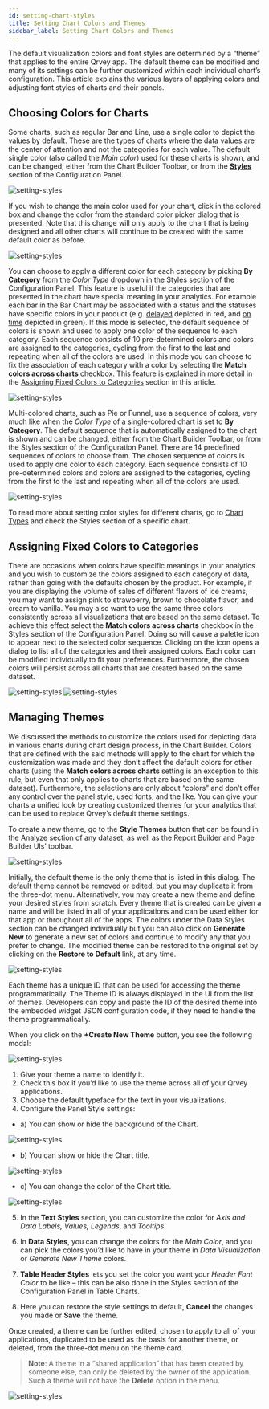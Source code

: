 ```yaml
---
id: setting-chart-styles
title: Setting Chart Colors and Themes 
sidebar_label: Setting Chart Colors and Themes 
---
```


<div style={{textAlign: "justify"}}>

The default visualization colors and font styles are determined by a “theme” that applies to the entire Qrvey app. The default theme can be modified and many of its settings can be further customized within each individual chart’s configuration. This article explains the various layers of applying colors and adjusting font styles of charts and their panels.

## Choosing Colors for Charts 
Some charts, such as regular Bar and Line, use a single color to depict the values by default. These are the types of charts where the data values are the center of attention and not the categories for each value. The default single color (also called the *Main color*) used for these charts is shown, and can be changed, either from the Chart Builder Toolbar, or from the **[Styles](../../ui-docs/dataviews/chart-builder/chart-configuration/styles.md)** section of the Configuration Panel.    

![setting-styles](https://s3.amazonaws.com/cdn.qrvey.com/documentation_assets/ui-docs/chart-builder/colors-and-themes/choose.png#thumbnail-40) 


If you wish to change the main color used for your chart, click in the colored box and change the color from the standard color picker dialog that is presented. Note that this change will only apply to the chart that is being designed and all other charts will continue to be created with the same default color as before.

![setting-styles](https://s3.amazonaws.com/cdn.qrvey.com/documentation_assets/ui-docs/chart-builder/colors-and-themes/color-picker.png) 

You can choose to apply a different color for each category by picking **By Category** from the *Color Type* dropdown in the Styles section of the Configuration Panel. This feature is useful if the categories that are presented in the chart have special meaning in your analytics. For example each bar in the Bar Chart may be associated with a status and the statuses have specific colors in your product (e.g. <u>delayed</u> depicted in red, and <u>on time</u> depicted in green). 
If this mode is selected, the default sequence of colors is shown and used to apply one color of the sequence to each category. Each sequence consists of 10 pre-determined colors and colors are assigned to the categories, cycling from the first to the last and repeating when all of the colors are used. 
In this mode you can choose to fix the association of each category with a color by selecting the **Match colors across charts** checkbox. This feature is explained in more detail in the <a href="#assigning-fixed-colors-to-categories">Assigning Fixed Colors to Categories</a> section in this article.
 

![setting-styles](https://s3.amazonaws.com/cdn.qrvey.com/documentation_assets/ui-docs/chart-builder/colors-and-themes/color-type.png)  

Multi-colored charts, such as Pie or Funnel, use a sequence of colors, very much like when the *Color Type* of a single-colored chart is set to **By Category**. The default sequence that is automatically assigned to the chart is shown and can be changed, either from the Chart Builder Toolbar, or from the Styles section of the Configuration Panel. There are 14 predefined sequences of colors to choose from. 
The chosen sequence of colors is used to apply one color to each category. Each sequence consists of 10 pre-determined colors and colors are assigned to the categories, cycling from the first to the last and repeating when all of the colors are used.

![setting-styles](https://s3.amazonaws.com/cdn.qrvey.com/documentation_assets/ui-docs/chart-builder/colors-and-themes/colors.png) 

To read more about setting color styles for different charts, go to [Chart Types](../../ui-docs/dataviews/chart-types/bar.md) and check the Styles section of a specific chart.

## Assigning Fixed Colors to Categories
There are occasions when colors have specific meanings in your analytics and you wish to customize the colors assigned to each category of data, rather than going with the defaults chosen by the product. For example, if you are displaying the volume of sales of different flavors of ice creams, you may want to assign pink to strawberry, brown to chocolate flavor, and cream to vanilla. You may also want to use the same three colors consistently across all visualizations that are based on the same dataset. 
To achieve this effect select the **Match colors across charts** checkbox in the Styles section of the Configuration Panel. Doing so will cause a palette icon to appear next to the selected color sequence. Clicking on the icon opens a dialog to list all of the categories and their assigned colors. Each color can be modified individually to fit your preferences. Furthermore, the chosen colors will persist across all charts that are created based on the same dataset.

![setting-styles](https://s3.amazonaws.com/cdn.qrvey.com/documentation_assets/ui-docs/chart-builder/colors-and-themes/theme-icon.png#thumbnail-40)
![setting-styles](https://s3.amazonaws.com/cdn.qrvey.com/documentation_assets/ui-docs/chart-builder/colors-and-themes/color-values.png#thumbnail)  



## Managing Themes
We discussed the methods to customize the colors used for depicting data in various charts during chart design process, in the Chart Builder. Colors that are defined with the said methods will apply to the chart for which the customization was made and they don’t affect the default colors for other charts (using the **Match colors across charts** setting is an exception to this rule, but even that only applies to charts that are based on the same dataset). 
Furthermore, the selections are only about “colors” and don’t offer any control over the panel style, used fonts, and the like.
You can give your charts a unified look by creating customized themes for your analytics that can be used to replace Qrvey’s default theme settings.

To create a new theme, go to the **Style Themes** button that can be found in the Analyze section of any dataset, as well as the Report Builder and Page Builder UIs’ toolbar.

![setting-styles](https://s3.amazonaws.com/cdn.qrvey.com/documentation_assets/ui-docs/chart-builder/colors-and-themes/tool-icon.png) 



Initially, the default theme is the only theme that is listed in this dialog. The default theme cannot be removed or edited, but you may duplicate it from the three-dot menu. Alternatively, you may create a new theme and define your desired styles from scratch. Every theme that is created can be given a name and will be listed in all of your applications and can be used either for that app or throughout all of the apps. The colors under the Data Styles section can be changed individually but you can also click on **Generate New** to generate a new set of colors and continue to modify any that you prefer to change. The modified theme can be restored to the original set by clicking on the **Restore to Default** link, at any time.

![setting-styles](https://s3.amazonaws.com/cdn.qrvey.com/documentation_assets/ui-docs/chart-builder/colors-and-themes/theme-modal.png) 

Each theme has a unique ID that can be used for accessing the theme programmatically. The Theme ID is always displayed in the UI from the list of themes. Developers can copy and paste the ID of the desired theme into the embedded widget JSON configuration code, if they need to handle the theme programmatically.

When you click on the **+Create New Theme** button, you see the following modal: 
 
![setting-styles](https://s3.amazonaws.com/cdn.qrvey.com/documentation_assets/ui-docs/chart-builder/colors-and-themes/modal-steps.png) 

1. Give your theme a name to identify it. 
2. Check this box if you’d like to use the theme across all of your Qrvey applications. 
3. Choose the default typeface for the text in your visualizations. 
4. Configure the Panel Style settings:
<ul style={{listStyle: 'none', marginLeft: '20px'}}>
<li>a) You can show or hide the background of the Chart.</li>
</ul>

![setting-styles](https://s3.amazonaws.com/cdn.qrvey.com/documentation_assets/ui-docs/chart-builder/colors-and-themes/background.png#thumbnail-60) 

<ul style={{listStyle: 'none', marginLeft: '20px'}}>
<li>b) You can show or hide the Chart title.</li>
</ul>

![setting-styles](https://s3.amazonaws.com/cdn.qrvey.com/documentation_assets/ui-docs/chart-builder/colors-and-themes/title.png#thumbnail-60) 

<ul style={{listStyle: 'none', marginLeft: '20px'}}>
<li>c) You can change the color of the Chart title.</li>
</ul>

![setting-styles](https://s3.amazonaws.com/cdn.qrvey.com/documentation_assets/ui-docs/chart-builder/colors-and-themes/color-title.png#thumbnail-60)  

5. In the **Text Styles** section, you can customize the color for *Axis and Data Labels, Values, Legends*, and *Tooltips*.

6. In **Data Styles**, you can change the colors for the *Main Color*, and you can pick the colors you’d like to have in your theme in *Data Visualization* or *Generate New Theme* colors.
7. **Table Header Styles** lets you set the color you want your *Header Font Color* to be like – this can be also done in the Styles section of the Configuration Panel in Table Charts. 
8. Here you can restore the style settings to default, **Cancel** the changes you made or **Save** the theme.

Once created, a theme can be further edited, chosen to apply to all of your applications, duplicated to be used as the basis for another theme, or deleted, from the three-dot menu on the theme card.


>**Note**: A theme in a “shared application” that has been created by someone else, can only be deleted by the owner of the application. Such a theme will not have the **Delete** option in the menu.

![setting-styles](https://s3.amazonaws.com/cdn.qrvey.com/documentation_assets/ui-docs/chart-builder/colors-and-themes/image13.png) 


</div>